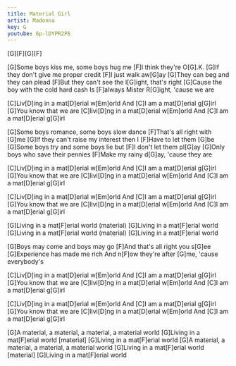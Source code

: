 ```yaml
---
title: Material Girl
artist: Madonna
key: G
youtube: 6p-lDYPR2P8
---
```

[G][F][G][F]

[G]Some boys kiss me, some boys hug me
[F]I think they're O[G].K.
[G]If they don't give me proper credit
[F]I just walk aw[G]ay
[G]They can beg and they can plead
[F]But they can't see the l[G]ight, that's right
[G]Cause the boy with the cold hard cash
Is [F]always Mister R[G]ight, 'cause we are

[C]Liv[D]ing in a mat[D]erial w[Em]orld
And [C]I am a mat[D]erial g[G]irl
[G]You know that we are
[C]livi[D]ng in a mat[D]erial w[Em]orld
And [C]I am a mat[D]erial g[G]irl

[G]Some boys romance, some boys slow dance
[F]That's all right with [G]me
[G]If they can't raise my interest then I
[F]Have to let them [G]be
[G]Some boys try and some boys lie but
[F]I don't let them pl[G]ay
[G]Only boys who save their pennies
[F]Make my rainy d[G]ay, 'cause they are

[C]Liv[D]ing in a mat[D]erial w[Em]orld
And [C]I am a mat[D]erial g[G]irl
[G]You know that we are
[C]livi[D]ng in a mat[D]erial w[Em]orld
And [C]I am a mat[D]erial g[G]irl

[C]Liv[D]ing in a mat[D]erial w[Em]orld
And [C]I am a mat[D]erial g[G]irl
[G]You know that we are
[C]livi[D]ng in a mat[D]erial w[Em]orld
And [C]I am a mat[D]erial g[G]irl

[G]Living in a mat[F]erial world (material)
[G]Living in a mat[F]erial world
[G]Living in a mat[F]erial world (material)
[G]Living in a mat[F]erial world

[G]Boys may come and boys may go
[F]And that's all right you s[G]ee
[G]Experience has made me rich
And n[F]ow they're after [G]me, 'cause everybody's

[C]Liv[D]ing in a mat[D]erial w[Em]orld
And [C]I am a mat[D]erial g[G]irl
[G]You know that we are
[C]livi[D]ng in a mat[D]erial w[Em]orld
And [C]I am a mat[D]erial g[G]irl

[C]Liv[D]ing in a mat[D]erial w[Em]orld
And [C]I am a mat[D]erial g[G]irl
[G]You know that we are
[C]livi[D]ng in a mat[D]erial w[Em]orld
And [C]I am a mat[D]erial g[G]irl

[G]A material, a material, a material, a material world
[G]Living in a mat[F]erial world [material]
[G]Living in a mat[F]erial world
[G]A material, a material, a material, a material world
[G]Living in a mat[F]erial world [material]
[G]Living in a mat[F]erial world